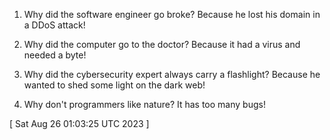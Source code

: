  
1. Why did the software engineer go broke? Because he lost his domain in a DDoS attack!

2. Why did the computer go to the doctor? Because it had a virus and needed a byte!

3. Why did the cybersecurity expert always carry a flashlight? Because he wanted to shed some light on the dark web!

4. Why don't programmers like nature? It has too many bugs!
 
[ 
Sat Aug 26 01:03:25 UTC 2023
 ]

